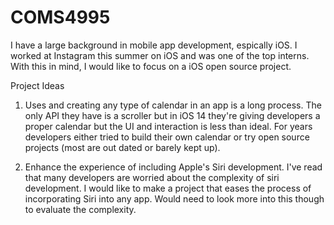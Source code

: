 # COMS4995

I have a large background in mobile app development, espically iOS. I worked at Instagram this summer on iOS and was one of the top interns. With this in mind, I would like to focus on a iOS open source project.

Project Ideas
1. Uses and creating any type of calendar in an app is a long process. The only API they have is a scroller but in iOS 14 they're giving developers a proper calendar but the UI and interaction is less than ideal. For years developers either tried to build their own calendar or try open source projects (most are out dated or barely kept up). 

2. Enhance the experience of including Apple's Siri development. I've read that many developers are worried about the complexity of siri development. I would like to make a project that eases the process of incorporating Siri into any app. Would need to look more into this though to evaluate the complexity.
